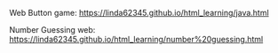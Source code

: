 Web Button game: <a href="https://linda62345.github.io/html_learning/java.html">https://linda62345.github.io/html_learning/java.html</a>

Number Guessing web: <a href="https://linda62345.github.io/html_learning/number%20guessing.html">https://linda62345.github.io/html_learning/number%20guessing.html</a>
